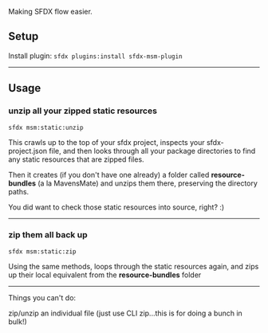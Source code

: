 Making SFDX flow easier.

## Setup

Install plugin: `sfdx plugins:install sfdx-msm-plugin`

---

## Usage

### unzip all your zipped static resources
`sfdx msm:static:unzip`

This crawls up to the top of your sfdx project, inspects your sfdx-project.json file, and then looks through all your package directories to find any static resources that are zipped files.

Then it creates (if you don't have one already) a folder called **resource-bundles** (a la MavensMate) and unzips them there, preserving the directory paths.

You did want to check those static resources into source, right? :)

---

### zip them all back up
`sfdx msm:static:zip`

Using the same methods, loops through the static resources again, and zips up their local equivalent from the **resource-bundles** folder

---

Things you can't do:

zip/unzip an individual file (just use CLI zip...this is for doing a bunch in bulk!)